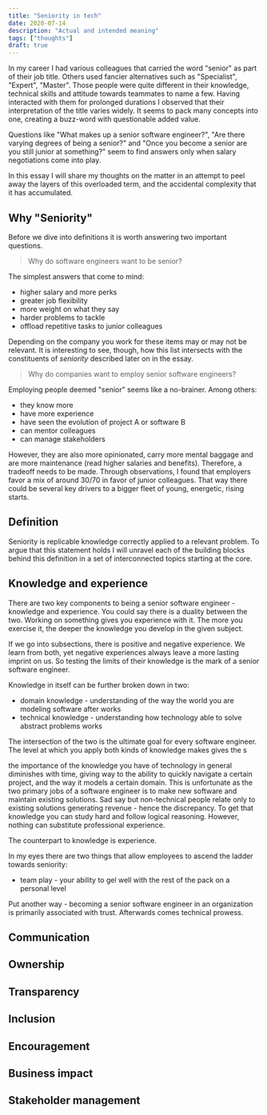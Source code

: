 ```yaml
---
title: "Seniority in tech"
date: 2020-07-14
description: "Actual and intended meaning"
tags: ["thoughts"]
draft: true
---
```


In my career I had various colleagues that carried the word "senior" as part of their job title.
Others used fancier alternatives such as "Specialist", "Expert", "Master". 
Those people were quite different in their knowledge, technical skills and attitude towards teammates to name a few.
Having interacted with them for prolonged durations I observed that their interpretation of the title varies widely.
It seems to pack many concepts into one, creating a buzz-word with questionable added value.

Questions like "What makes up a senior software engineer?", 
"Are there varying degrees of being a senior?" and "Once you become a senior are you still junior at something?" seem to find answers 
only when salary negotiations come into play.

In this essay I will share my thoughts on the matter in an attempt to peel away the layers of this overloaded term, 
and the accidental complexity that it has accumulated.

## Why "Seniority"
Before we dive into definitions it is worth answering two important questions.

> Why do software engineers want to be senior?

The simplest answers that come to mind:
- higher salary and more perks
- greater job flexibility
- more weight on what they say
- harder problems to tackle
- offload repetitive tasks to junior colleagues

Depending on the company you work for these items may or may not be relevant.
It is interesting to see, though, how this list intersects with the constituents of *seniority* described later on in the essay.

> Why do companies want to employ senior software engineers?

Employing people deemed "senior" seems like a no-brainer. Among others:
- they know more
- have more experience
- have seen the evolution of project A or software B
- can mentor colleagues
- can manage stakeholders

However, they are also more opinionated, carry more mental baggage and are more maintenance (read higher salaries and benefits). 
Therefore, a tradeoff needs to be made.
Through observations, I found that employers favor a mix of around 30/70 in favor of junior colleagues. 
That way there could be several key drivers to a bigger fleet of young, energetic, rising starts.

## Definition
Seniority is replicable knowledge correctly applied to a relevant problem. 
To argue that this statement holds I will unravel each of the building blocks behind this definition
in a set of interconnected topics starting at the core.

## Knowledge and experience
There are two key components to being a senior software engineer - knowledge and experience.
You could say there is a duality between the two.
Working on something gives you experience with it. 
The more you exercise it, the deeper the knowledge you develop in the given subject.

If we go into subsections, there is positive and negative experience. 
We learn from both, yet negative experiences always leave a more lasting imprint on us.
So testing the limits of their knowledge is the mark of a senior software engineer.

Knowledge in itself can be further broken down in two:
- domain knowledge - understanding of the way the world you are modeling software after works
- technical knowledge - understanding how technology able to solve abstract problems works

The intersection of the two is the ultimate goal for every software engineer.
The level at which you apply both kinds of knowledge makes gives the s

the importance of the knowledge you have of technology in general diminishes with time,
giving way to the ability to quickly navigate a certain project, and the way it models a certain domain.
This is unfortunate as the two primary jobs of a software engineer is to make new software and maintain existing solutions.
Sad say but non-technical people relate only to existing solutions generating revenue - hence the discrepancy.
To get that knowledge you can study hard and follow logical reasoning. 
However, nothing can substitute professional experience.

The counterpart to knowledge is experience. 

In my eyes there are two things that allow employees to ascend the ladder towards seniority:

- team play - your ability to gel well with the rest of the pack on a personal level 

Put another way - becoming a senior software engineer in an organization is primarily associated with trust. Afterwards comes technical prowess. 

## Communication

## Ownership

## Transparency

## Inclusion

## Encouragement

## Business impact

## Stakeholder management